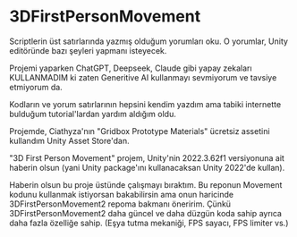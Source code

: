 # 3DFirstPersonMovement

Scriptlerin üst satırlarında yazmış olduğum yorumları oku. O yorumlar, Unity editöründe bazı şeyleri yapmanı isteyecek.

Projemi yaparken ChatGPT, Deepseek, Claude gibi yapay zekaları KULLANMADIM ki zaten Generitive AI kullanmayı sevmiyorum ve tavsiye etmiyorum da.

Kodların ve yorum satırlarının hepsini kendim yazdım ama tabiki internette bulduğum tutorial'lardan yardım aldığım oldu.

Projemde, Ciathyza'nın "Gridbox Prototype Materials" ücretsiz assetini kullandım Unity Asset Store'dan.

"3D First Person Movement" projem, Unity'nin 2022.3.62f1 versiyonuna ait haberin olsun (yani Unity package'ını kullanacaksan Unity 2022'de kullan).

Haberin olsun bu proje üstünde çalışmayı bıraktım. Bu reponun Movement kodunu kullanmak istiyorsan bakabilirsin ama onun haricinde 3DFirstPersonMovement2 repoma bakmanı öneririm. Çünkü 3DFirstPersonMovement2 daha güncel ve daha düzgün koda sahip ayrıca daha fazla özelliğe sahip. (Eşya tutma mekaniği, FPS sayacı, FPS limiter vs.)
